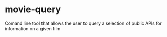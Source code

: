 # movie-query
Comand line tool that allows the user to query a selection of public APIs for information on a given film
